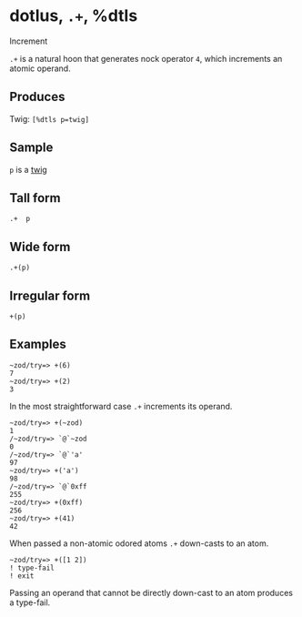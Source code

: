 dotlus, `.+`, %dtls
============================

Increment

`.+` is a natural hoon that generates nock operator `4`, which
increments an atomic operand.

Produces
--------

Twig: `[%dtls p=twig]`

Sample
------

`p` is a [twig]()

Tall form
---------

    .+  p

Wide form
---------

    .+(p)

Irregular form
--------------

    +(p)

Examples
--------

    ~zod/try=> +(6)
    7
    ~zod/try=> +(2)
    3

In the most straightforward case `.+` increments its operand.

    ~zod/try=> +(~zod)
    1
    /~zod/try=> `@`~zod
    0
    /~zod/try=> `@`'a'
    97    
    ~zod/try=> +('a')
    98
    /~zod/try=> `@`0xff
    255    
    ~zod/try=> +(0xff)
    256
    ~zod/try=> +(41)
    42

When passed a non-atomic odored atoms `.+` down-casts to an atom.

    ~zod/try=> +([1 2])
    ! type-fail
    ! exit

Passing an operand that cannot be directly down-cast to an atom produces
a type-fail.
